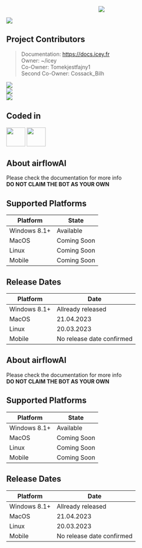 <p align="center">
    <img src="https://icey.fr/discord/banners/github.png">
</p>

[![](https://dcbadge.vercel.app/api/server/ZD7jmbb3zc)](https://discord.gg/ZD7jmbb3zc)

## Project Contributors

> Documentation: https://docs.icey.fr \
> Owner: ~/icey\
> Co-Owner: Tomekjestfajny1\
> Second Co-Owner: Cossack_Bilh

![](https://dcbadge.vercel.app/api/shield/1048949069978017862)\
![](https://dcbadge.vercel.app/api/shield/978596696156147754)\
![](https://dcbadge.vercel.app/api/shield/814532228150198353)

## Coded in

<img height=50 src="https://cdn.jsdelivr.net/gh/devicons/devicon/icons/python/python-original.svg"/>
<img height=50 src="https://cdn.jsdelivr.net/gh/devicons/devicon/icons/python/cpp.svg"/>


## About airflowAI

Please check the documentation for more info\
**DO NOT CLAIM THE BOT AS YOUR OWN**

## Supported Platforms

| Platform | State |
| ----------- | ----------- |
| Windows 8.1+ | Available |
| MacOS | Coming Soon |
| Linux | Coming Soon |
| Mobile | Coming Soon |

## Release Dates

| Platform | Date |
| ------------- | -------------|
| Windows 8.1+ | Allready released |
| MacOS | 21.04.2023 | 
| Linux | 20.03.2023 |
| Mobile | No release date confirmed |


## About airflowAI

Please check the documentation for more info\
**DO NOT CLAIM THE BOT AS YOUR OWN**

## Supported Platforms

| Platform | State |
| ----------- | ----------- |
| Windows 8.1+ | Available |
| MacOS | Coming Soon |
| Linux | Coming Soon |
| Mobile | Coming Soon |

## Release Dates

| Platform | Date |
| ------------- | -------------|
| Windows 8.1+ | Allready released |
| MacOS | 21.04.2023 | 
| Linux | 20.03.2023 |
| Mobile | No release date confirmed |

